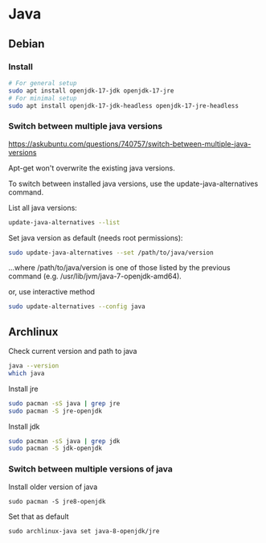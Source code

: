 # Java

##  Debian

### Install
```sh
# For general setup
sudo apt install openjdk-17-jdk openjdk-17-jre
# For minimal setup
sudo apt install openjdk-17-jdk-headless openjdk-17-jre-headless
```

### Switch between multiple java versions
https://askubuntu.com/questions/740757/switch-between-multiple-java-versions

Apt-get won't overwrite the existing java versions.

To switch between installed java versions, use the update-java-alternatives command.

List all java versions:
```sh
update-java-alternatives --list
```
Set java version as default (needs root permissions):
```sh
sudo update-java-alternatives --set /path/to/java/version
```
...where /path/to/java/version is one of those listed by the previous command (e.g. /usr/lib/jvm/java-7-openjdk-amd64).

or, use interactive method
```sh
sudo update-alternatives --config java
```

## Archlinux

Check current version and path to java
```sh
java --version
which java
```

Install jre
```sh
sudo pacman -sS java | grep jre
sudo pacman -S jre-openjdk
```

Install jdk 
```sh
sudo pacman -sS java | grep jdk
sudo pacman -S jdk-openjdk
```

### Switch between multiple versions of java

Install older version of java
```
sudo pacman -S jre8-openjdk
```

Set that as default
```
sudo archlinux-java set java-8-openjdk/jre
```



